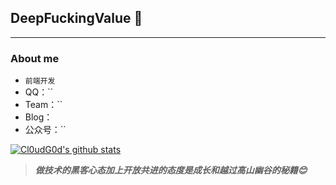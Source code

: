 ## DeepFuckingValue 👋
---
### About me

-  `前端开发`
- QQ：``
- Team：``
- Blog： 
- 公众号：``

[![Cl0udG0d's github stats](https://github-readme-stats.vercel.app/api?username=Cl0udG0d&show_icons=true&theme=dark)](https://github.com/anuraghazra/github-readme-stats)

> ***做技术的黑客心态加上开放共进的态度是成长和越过高山幽谷的秘籍😊***
